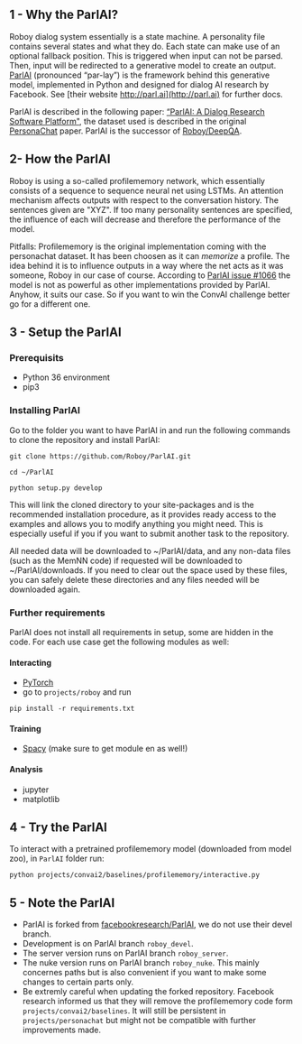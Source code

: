 ## 1 - Why the ParlAI?
Roboy dialog system essentially is a state machine. A personality file contains several states and what they do. Each state can make use of an optional fallback position. This is triggered when input can not be parsed. Then, input will be redirected to a generative model to create an output. [ParlAI](https://github.com/Roboy/ParlAI/) (pronounced “par-lay”) is the framework behind this generative model, implemented in Python and designed for dialog AI research by Facebook. See [their website http://parl.ai](http://parl.ai) for further docs.

ParlAI is described in the following paper: [“ParlAI: A Dialog Research Software Platform"](https://arxiv.org/abs/1705.06476), the dataset used is described in the original [PersonaChat](https://arxiv.org/pdf/1801.07243.pdf) paper. ParlAI is the successor of [Roboy/DeepQA](https://github.com/Roboy/DeepQA).

## 2- How the ParlAI
Roboy is using a so-called profilememory network, which essentially consists of a sequence to sequence neural net using LSTMs. An attention mechanism affects outputs with respect to the conversation history. The sentences given are "XYZ". If too many personality sentences are specified, the influence of each will decrease and therefore the performance of the model. 

Pitfalls: Profilememory is the original implementation coming with the personachat dataset. It has been choosen as it can _memorize_ a profile. The idea behind it is to influence outputs in a way where the net acts as it was someone, Roboy in our case of course. According to [ParlAI issue #1066](https://github.com/facebookresearch/ParlAI/issues/1066) the model is not as powerful as other implementations provided by ParlAI. Anyhow, it suits our case. So if you want to win the ConvAI challenge better go for a different one. 

## 3 - Setup the ParlAI
### Prerequisits
- Python 36 environment
- pip3

### Installing ParlAI
Go to the folder you want to have ParlAI in and run the following commands to clone the repository and install ParlAI:
```
git clone https://github.com/Roboy/ParlAI.git
```
```
cd ~/ParlAI
```
```
python setup.py develop
```
This will link the cloned directory to your site-packages and is the recommended installation procedure, as it provides ready access to the examples and allows you to modify anything you might need. This is especially useful if you if you want to submit another task to the repository.

All needed data will be downloaded to ~/ParlAI/data, and any non-data files (such as the MemNN code) if requested will be downloaded to ~/ParlAI/downloads. If you need to clear out the space used by these files, you can safely delete these directories and any files needed will be downloaded again. 

### Further requirements
ParlAI does not install all requirements in setup, some are hidden in the code. For each use case get the following modules as well:

#### Interacting
- [PyTorch](http://pytorch.org/)
- go to `projects/roboy` and run
```
pip install -r requirements.txt
```

#### Training
- [Spacy](https://spacy.io/usage/) (make sure to get module en as well!) 

#### Analysis
- jupyter
- matplotlib

## 4 - Try the ParlAI

To interact with a pretrained profilememory model (downloaded from model zoo), in `ParlAI` folder run:
```
python projects/convai2/baselines/profilememory/interactive.py 
```

## 5 - Note the ParlAI
- ParlAI is forked from [facebookresearch/ParlAI](https://github.com/facebookresearch/ParlAI), we do not use their devel branch. 
- Development is on ParlAI branch `roboy_devel`.
- The server version runs on ParlAI branch `roboy_server`. 
- The nuke version runs on ParlAI branch `roboy_nuke`. 
    This mainly concernes paths but is also convenient if you want to make some changes to certain parts only. 
- Be extremly careful when updating the forked repository. Facebook research informed us that they will remove the profilememory code form `projects/convai2/baselines`. It will still be persistent in `projects/personachat` but might not be compatible with further improvements made. 


